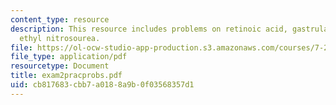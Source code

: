 ```yaml
---
content_type: resource
description: This resource includes problems on retinoic acid, gastrula stage, and
  ethyl nitrosourea.
file: https://ol-ocw-studio-app-production.s3.amazonaws.com/courses/7-22-developmental-biology-fall-2005/cb817683cbb7a0188a9b0f03568357d1_exam2pracprobs.pdf
file_type: application/pdf
resourcetype: Document
title: exam2pracprobs.pdf
uid: cb817683-cbb7-a018-8a9b-0f03568357d1
---
```

